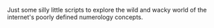 Just some silly little scripts to explore the wild and wacky world of the internet's poorly defined numerology concepts.
